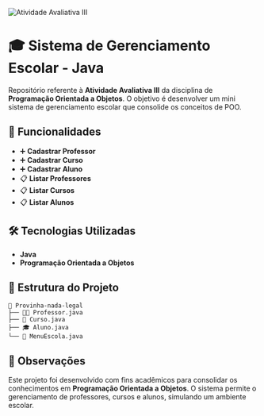 ![Atividade Avaliativa III](https://img.shields.io/badge/atividade%20avaliativa-java-blueviolet)

# 🎓 Sistema de Gerenciamento Escolar - Java

Repositório referente à **Atividade Avaliativa III** da disciplina de **Programação Orientada a Objetos**. O objetivo é desenvolver um mini sistema de gerenciamento escolar que consolide os conceitos de POO.

## 📌 Funcionalidades

- ➕ **Cadastrar Professor**
- ➕ **Cadastrar Curso**
- ➕ **Cadastrar Aluno**
- 📋 **Listar Professores**
- 📋 **Listar Cursos**
- 📋 **Listar Alunos**

## 🛠️ Tecnologias Utilizadas

- **Java**
- **Programação Orientada a Objetos**

## 📂 Estrutura do Projeto

```text
📁 Provinha-nada-legal
├── 👨‍🏫 Professor.java
├── 📘 Curso.java
├── 🎓 Aluno.java
└── 🏫 MenuEscola.java
```

## 📝 Observações

Este projeto foi desenvolvido com fins acadêmicos para consolidar os conhecimentos em **Programação Orientada a Objetos**. O sistema permite o gerenciamento de professores, cursos e alunos, simulando um ambiente escolar.
